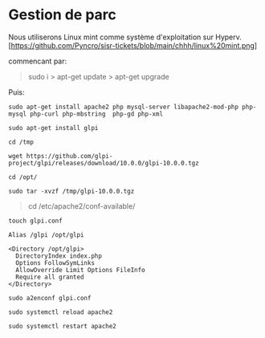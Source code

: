 # Gestion de parc

Nous utiliserons Linux mint comme système d'exploitation sur Hyperv.
[https://github.com/Pyncro/sisr-tickets/blob/main/chhh/linux%20mint.png]
 
 
 commencant par:
 
>sudo i  > apt-get update > apt-get upgrade
>

Puis:


```
sudo apt-get install apache2 php mysql-server libapache2-mod-php php-mysql php-curl php-mbstring  php-gd php-xml

```


```
sudo apt-get install glpi 
```


```
cd /tmp
```

```
wget https://github.com/glpi-project/glpi/releases/download/10.0.0/glpi-10.0.0.tgz
```

```
cd /opt/
```


```
sudo tar -xvzf /tmp/glpi-10.0.0.tgz
```

> cd /etc/apache2/conf-available/

```
touch glpi.conf
```

```
Alias /glpi /opt/glpi

<Directory /opt/glpi>
  DirectoryIndex index.php
  Options FollowSymLinks
  AllowOverride Limit Options FileInfo
  Require all granted
</Directory>
```


```
sudo a2enconf glpi.conf
```

```
sudo systemctl reload apache2
```

```
sudo systemctl restart apache2
```
